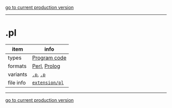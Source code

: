 [go to current production version]({{preferredFormats}})

---



# .pl

item | info
--- | ---
types | [Program code](../dataTypes/programCode.md)
formats | [Perl](../fileFormats/perl.md), [Prolog](../fileFormats/prolog.md)
variants | [`.p`](../extensions/p.md), [`.p`](../extensions/p.md)
file info | [`extension/pl`]({{fileinfo}}/pl)




---

[go to current production version]({{preferredFormats}})
